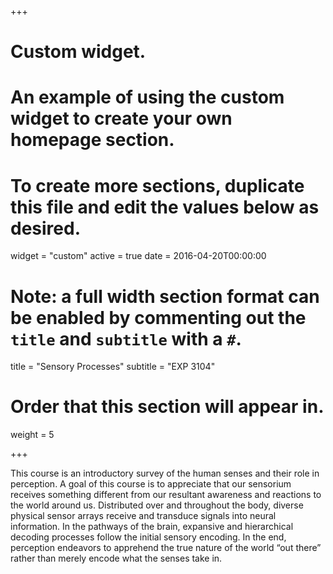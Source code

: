 +++
# Custom widget.
# An example of using the custom widget to create your own homepage section.
# To create more sections, duplicate this file and edit the values below as desired.
widget = "custom"
active = true
date = 2016-04-20T00:00:00

# Note: a full width section format can be enabled by commenting out the `title` and `subtitle` with a `#`.
title = "Sensory Processes"
subtitle = "EXP 3104"

# Order that this section will appear in.
weight = 5

+++

This course is an introductory survey of the human senses and their role in perception. A goal of this course is to appreciate that our sensorium receives something different from our resultant awareness and reactions to the world around us. Distributed over and throughout the body, diverse physical sensor arrays receive and transduce signals into neural information. In the pathways of the brain, expansive and hierarchical decoding processes follow the initial sensory encoding. In the end, perception endeavors to apprehend the true nature of the world “out there” rather than merely encode what the senses take in.

